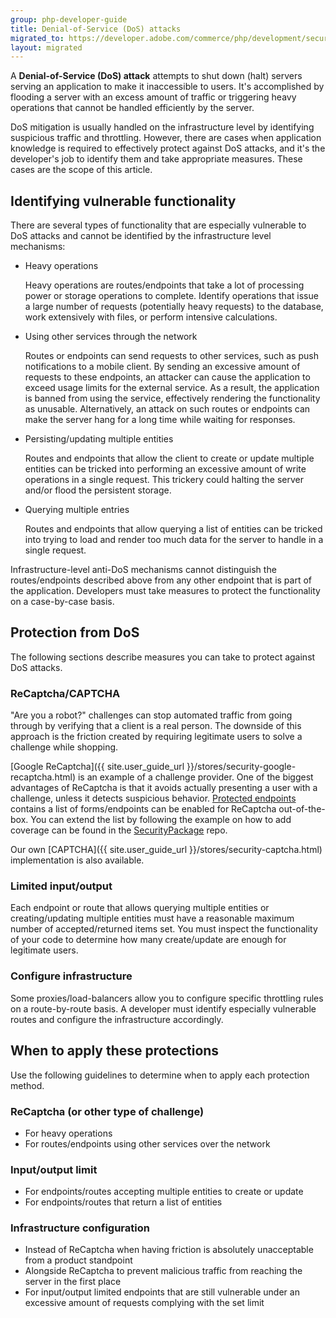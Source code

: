 ```yaml
---
group: php-developer-guide
title: Denial-of-Service (DoS) attacks
migrated_to: https://developer.adobe.com/commerce/php/development/security/denial-of-service-attacks/
layout: migrated
---
```


A __Denial-of-Service (DoS) attack__ attempts to shut down (halt) servers serving an application to make it
inaccessible to users. It's accomplished by flooding a server with an excess amount of traffic or triggering heavy
operations that cannot be handled efficiently by the server.

DoS mitigation is usually handled on the infrastructure level by identifying suspicious traffic and throttling.
However, there are cases when application knowledge is required to effectively protect against DoS attacks, and it's
the developer's job to identify them and take appropriate measures. These cases are the scope of this article.

## Identifying vulnerable functionality

There are several types of functionality that are especially vulnerable to DoS attacks and cannot be identified
by the infrastructure level mechanisms:

*  Heavy operations

   Heavy operations are routes/endpoints that take a lot of processing power or storage operations to complete. Identify operations
that issue a large number of requests (potentially heavy requests) to the database, work extensively with files, or perform intensive
calculations.

*  Using other services through the network

   Routes or endpoints can send requests to other services, such as push notifications to a mobile client.
By sending an excessive amount of requests to these endpoints, an attacker can cause the application to exceed usage limits for the
external service. As a result, the application is banned from using the service, effectively rendering the functionality as unusable.
Alternatively, an attack on such routes or endpoints can make the server hang for a long time while waiting for responses.

*  Persisting/updating multiple entities

   Routes and endpoints that allow the client to create or update multiple entities can be tricked into
performing an excessive amount of write operations in a single request. This trickery could halting the server and/or flood
the persistent storage.

*  Querying multiple entries

   Routes and endpoints that allow querying a list of entities can be tricked into trying to load and render too much
data for the server to handle in a single request.

Infrastructure-level anti-DoS mechanisms cannot distinguish the routes/endpoints described above from any other endpoint that is part
of the application. Developers must take measures to protect the functionality on a case-by-case basis.

## Protection from DoS

The following sections describe measures you can take to protect against DoS attacks.

### ReCaptcha/CAPTCHA

"Are you a robot?" challenges can stop automated traffic from going through by verifying that a client is a real person.
The downside of this approach is the friction created by requiring legitimate users to solve a challenge while
shopping.

[Google ReCaptcha]({{ site.user_guide_url }}/stores/security-google-recaptcha.html) is an example of a
challenge provider. One of the biggest advantages of ReCaptcha is that it avoids actually presenting
a user with a challenge, unless it detects suspicious behavior. [Protected endpoints](https://developer.adobe.com/commerce/webapi/rest/use-rest/protected-endpoints)
contains a list of forms/endpoints can be enabled for ReCaptcha out-of-the-box. You can extend the list by following the example
on how to add coverage can be found in the [SecurityPackage](https://github.com/magento/security-package/tree/develop/ReCaptchaCustomer) repo.

Our own [CAPTCHA]({{ site.user_guide_url }}/stores/security-captcha.html) implementation is also available.

### Limited input/output

Each endpoint or route that allows querying multiple entities or creating/updating multiple entities must have a reasonable
maximum number of accepted/returned items set. You must inspect the functionality of your code to determine
how many create/update are enough for legitimate users.

### Configure infrastructure

Some proxies/load-balancers allow you to configure specific throttling rules on a route-by-route basis. A developer must
identify especially vulnerable routes and configure the infrastructure accordingly.

## When to apply these protections

Use the following guidelines to determine when to apply each protection method.

### ReCaptcha (or other type of challenge)

*  For heavy operations
*  For routes/endpoints using other services over the network

### Input/output limit

*  For endpoints/routes accepting multiple entities to create or update
*  For endpoints/routes that return a list of entities

### Infrastructure configuration

*  Instead of ReCaptcha when having friction is absolutely unacceptable from a product standpoint
*  Alongside ReCaptcha to prevent malicious traffic from reaching the server in the first place
*  For input/output limited endpoints that are still vulnerable under an excessive amount of requests complying with the set limit
